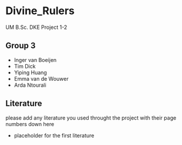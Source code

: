 # Divine_Rulers
UM B.Sc. DKE Project 1-2

## Group 3
- Inger van Boeijen
- Tim Dick
- Yiping Huang
- Emma van de Wouwer
- Arda Ntourali

## Literature
please add any literature you used throught the project with their page numbers down here

- placeholder for the first literature
